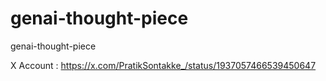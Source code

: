 # genai-thought-piece
genai-thought-piece

X Account : https://x.com/PratikSontakke_/status/1937057466539450647
